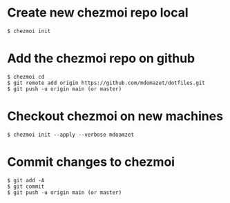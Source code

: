 # Create new chezmoi repo local
```
$ chezmoi init
```

# Add the chezmoi repo on github
```
$ chezmoi cd
$ git remote add origin https://github.com/mdomazet/dotfiles.git
$ git push -u origin main (or master)
```

# Checkout chezmoi on new machines
```
$ chezmoi init --apply --verbose mdoamzet
```

# Commit changes to chezmoi
```
$ git add -A
$ git commit
$ git push -u origin main (or master)
```

